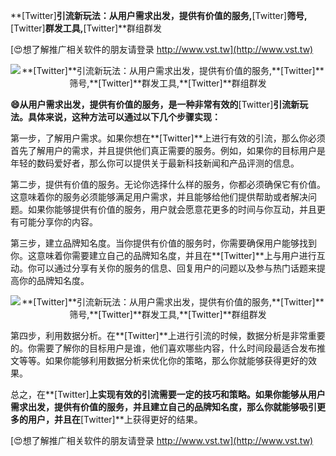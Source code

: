 **[Twitter]**引流新玩法：从用户需求出发，提供有价值的服务,**[Twitter]**筛号,**[Twitter]**群发工具,**[Twitter]**群组群发

[😍想了解推广相关软件的朋友请登录 http://www.vst.tw](http://www.vst.tw)

 <center><img src="https://vst.tw/MP4/tuiguang/png/4.png" alt="**[Twitter]**引流新玩法：从用户需求出发，提供有价值的服务,**[Twitter]**筛号,**[Twitter]**群发工具,**[Twitter]**群组群发"></center>

**😄从用户需求出发，提供有价值的服务，是一种非常有效的**[Twitter]**引流新玩法。具体来说，这种方法可以通过以下几个步骤实现：**

第一步，了解用户需求。如果你想在**[Twitter]**上进行有效的引流，那么你必须首先了解用户的需求，并且提供他们真正需要的服务。例如，如果你的目标用户是年轻的数码爱好者，那么你可以提供关于最新科技新闻和产品评测的信息。

第二步，提供有价值的服务。无论你选择什么样的服务，你都必须确保它有价值。这意味着你的服务必须能够满足用户需求，并且能够给他们提供帮助或者解决问题。如果你能够提供有价值的服务，用户就会愿意花更多的时间与你互动，并且更有可能分享你的内容。

第三步，建立品牌知名度。当你提供有价值的服务时，你需要确保用户能够找到你。这意味着你需要建立自己的品牌知名度，并且在**[Twitter]**上与用户进行互动。你可以通过分享有关你的服务的信息、回复用户的问题以及参与热门话题来提高你的品牌知名度。

 <center><img src="https://vst.tw/MP4/tuiguang/png/6.png" alt="**[Twitter]**引流新玩法：从用户需求出发，提供有价值的服务,**[Twitter]**筛号,**[Twitter]**群发工具,**[Twitter]**群组群发"></center>

第四步，利用数据分析。在**[Twitter]**上进行引流的时候，数据分析是非常重要的。你需要了解你的目标用户是谁，他们喜欢哪些内容，什么时间段最适合发布推文等等。如果你能够利用数据分析来优化你的策略，那么你就能够获得更好的效果。

总之，在**[Twitter]**上实现有效的引流需要一定的技巧和策略。如果你能够从用户需求出发，提供有价值的服务，并且建立自己的品牌知名度，那么你就能够吸引更多的用户，并且在**[Twitter]**上获得更好的结果。

[😍想了解推广相关软件的朋友请登录 http://www.vst.tw](http://www.vst.tw)



